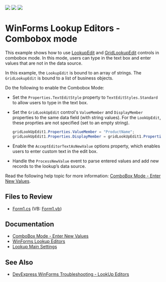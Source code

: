 <!-- default badges list -->
![](https://img.shields.io/endpoint?url=https://codecentral.devexpress.com/api/v1/VersionRange/128623190/17.2.3%2B)
[![](https://img.shields.io/badge/Open_in_DevExpress_Support_Center-FF7200?style=flat-square&logo=DevExpress&logoColor=white)](https://supportcenter.devexpress.com/ticket/details/T378371)
[![](https://img.shields.io/badge/📖_How_to_use_DevExpress_Examples-e9f6fc?style=flat-square)](https://docs.devexpress.com/GeneralInformation/403183)
<!-- default badges end -->

# WinForms Lookup Editors - Combobox mode

This example shows how to use [LookupEdit]() and [GridLookupEdit]() controls in combobox mode. In this mode, users can type in the text box and enter values that are not in the data source.

In this example, the `LookupEdit` is bound to an array of strings. The `GridLookupEdit` is bound to a list of business objects.

Do the following to enable the Combobox Mode:

* Set the `Properties.TextEditStyle` property to `TextEditStyles.Standard` to allow users to type in the text box.
* Set the `GridLookUpEdit` control's `ValueMember` and `DisplayMember` properties to the same data field (with string values). For the `LookUpEdit`, these proprties are not specified (set to an empty string).
  
  ```csharp
  gridLookUpEdit1.Properties.ValueMember = "ProductName";
  gridLookUpEdit1.Properties.DisplayMember = gridLookUpEdit1.Properties.ValueMember;
  ```
* Enable the `AcceptEditorTextAsNewValue` options property, which enables users to enter custom text in the edit box.
* Handle the `ProcessNewValue` event to parse entered values and add new records to the lookup’s data source.

Read the following help topic for more information: [ComboBox Mode - Enter New Values](https://docs.devexpress.com/WindowsForms/116019/controls-and-libraries/editors-and-simple-controls/lookup-editors/combobox-mode-allow-entering-new-values).


## Files to Review

* [Form1.cs](./CS/Lookup-ComboboxMode/Form1.cs) (VB: [Form1.vb](./VB/Lookup-ComboboxMode/Form1.vb))


## Documentation

* [ComboBox Mode - Enter New Values](https://docs.devexpress.com/WindowsForms/116019/controls-and-libraries/editors-and-simple-controls/lookup-editors/combobox-mode-allow-entering-new-values)
* [WinForms Lookup Editors](https://docs.devexpress.com/WindowsForms/116008/controls-and-libraries/editors-and-simple-controls/lookup-editors)
* [Lookup Main Settings](https://docs.devexpress.com/WindowsForms/116029/controls-and-libraries/editors-and-simple-controls/lookup-editors/lookup-editors-and-main-settings)


## See Also

* [DevExpress WinForms Troubleshooting - LookUp Editors](https://go.devexpress.com/CheatSheets_WinForms_Examples_T929986.aspx)


